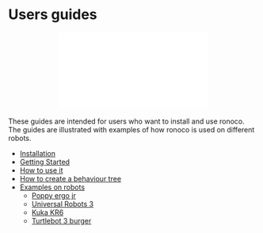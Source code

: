 # Users guides

<center> <img src="logo_rolling.png" width="60%"/> </center>

These guides are intended for users who want to install and use ronoco. The guides are illustrated with examples of how ronoco is used on different robots.

- [Installation](user-guides/installation.md)
- [Getting Started](user-guides/quick-start.md)
- [How to use it](user-guides/how-to-use-it.md)
- [How to create a behaviour tree](user-guides/bt.md)
- [Examples on robots](user-guides/poppy.md)
  - [Poppy ergo jr](user-guides/poppy.md)
  - [Universal Robots 3](user-guides/ur3.md)
  - [Kuka KR6](user-guides/kuka.md)
  - [Turtlebot 3 burger](user-guides/turtlebot.md)

